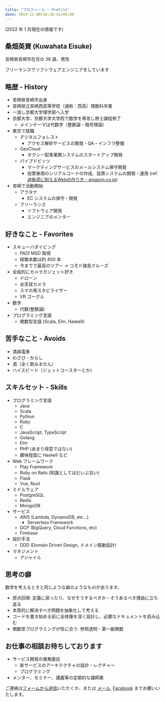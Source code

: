 ```yaml
---
title: "プロフィール - Profile"
date: 2019-12-06T16:36:41+09:00
---
```


(2022 年 1 月現在の情報です)

## 桑畑英資 (Kuwahata Eisuke)

宮崎県宮崎市在住の 38 歳、男性

フリーランスでソフトウェアエンジニアをしています

## 略歴 - History

- 宮崎県宮崎市出身
- 宮崎県立宮崎西高等学校（通称：西高）理数科卒業
- 一浪し京都大学理学部へ入学
- 京都大学、京都大学大学院で数学を専攻し修士課程修了
  - メインテーマは代数学（整数論・暗号理論）
- 東京で就職
  - デジタルフォレスト
    - アクセス解析サービスの開発・QA・インフラ整備
  - GeoCloud
    - タクシー配車業務システムのスタートアップ開発
  - パイプドビッツ
    - マーケティングサービスのメールシステム保守開発
    - 投票券用のシリアルコードの作成、投票システムの開発・運用 (ref. [過負荷に耐えるWebの作り方 - amazon.co.jp](https://www.amazon.co.jp/dp/4774162051/))
- 宮崎で活動開始
  - アラタナ
    - EC システムの保守・開発
  - フリーランス
    - ソフトウェア開発
    - エンジニアのメンター

## 好きなこと - Favorites

- スキューバダイビング
  - PADI MSD 取得
  - 経験本数は約 400 本
  - 今までで最高のツアー → コモド諸島クルーズ
- 全般的にカメラガジェット好き
  - ドローン
  - 全天球カメラ
  - スマホ用スタビライザー
  - VR ゴーグル
- 数学
  - 代数(整数論)
- プログラミング言語
  - 関数型言語 (Scala, Elm, Haskell)

## 苦手なこと - Avoids

- 満員電車
- わさび・からし
- 酒（全く飲みません）
- ハイスピード（ジェットコースターとか）

## スキルセット - Skills

- プログラミング言語
  - Java
  - Scala
  - Python
  - Ruby
  - C
  - JavaScript, TypeScript
  - Golang
  - Elm
  - PHP (あまり得意ではない)
  - 趣味程度に Haskell など
- Web フレームワーク
  - Play Framework
  - Ruby on Rails (知識としてはだいぶ古い)
  - Flask
  - Vue, Nuxt
- ミドルウェア
  - PostgreSQL
  - Redis
  - MongoDB
- サービス
  - AWS (Lambda, DynamoDB, etc...)
    - Serverless Framework
  - GCP (BigQuery, Cloud Functions, etc)
  - Firebase
- 設計手法
  - DDD (Domain Driven Design, ドメイン駆動設計)
- マネジメント
  - アジャイル

## 思考の癖

数学を考えるときと同じような癖のようなものがあります。

- 原点回帰: 定義に戻ったり、なぜそうするべきか・そうあるべき理由に立ち返る
- 本質的に解決すべき問題を抽象化して考える
- コードを書き始める前に全体像を深く設計し、必要なドキュメントを読み込む
- 関数型プログラミングが性に合う: 参照透明・第一級関数

## お仕事の相談お待ちしております

- サービス開発の業務委託
  - 新サービスのアーキテクチャの設計・レクチャー
  - プログラミング
- メンター、セミナー、講義等の定期的な講師業


ご連絡は[フォームから送信](https://docs.google.com/forms/d/e/1FAIpQLSfZMZRxhjyaeFbQdsK1iWDWvXac5tpzdyI63SBVroqdnYOwnA/viewform?usp=sf_link)いただくか、または [メール](mailto:mather314+work@gmail.com), [Facebook](https://facebook.com/ekuwahata) までお願いいたします。
